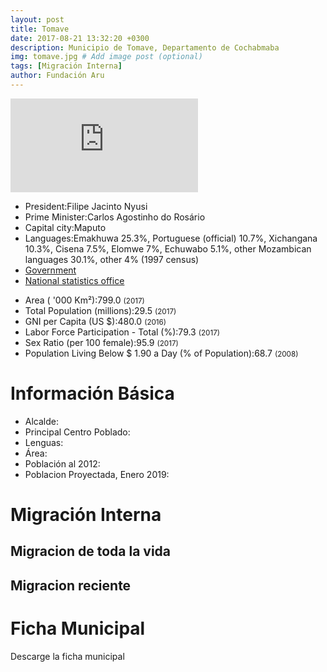 ```yaml
---
layout: post
title: Tomave
date: 2017-08-21 13:32:20 +0300
description: Municipio de Tomave, Departamento de Cochabmaba
img: tomave.jpg # Add image post (optional)
tags: [Migración Interna]
author: Fundación Aru
---
```


![Alt](https://arufoundation.github.io/oim-aru//assets/img/mun020302.pdf)

<div class="facts">
	<ul><!-- left column -->
			<li><span>President:</span>Filipe Jacinto Nyusi</li>
			<li><span>Prime Minister:</span>Carlos Agostinho do Rosário</li>
				<li>
					<span>Capital city:</span>Maputo 
				</li>
				<li>
					<span>Languages:</span>Emakhuwa 25.3%, Portuguese (official) 10.7%, Xichangana 10.3%, Cisena 7.5%, Elomwe 7%, Echuwabo 5.1%, other Mozambican languages 30.1%, other 4% (1997 census) 
				</li>
				<li class="start-of-group">
					<a href="http://www.portaldogoverno.gov.mz/" target="_blank" rel="nofollow">Government</a>
				</li>
				<li>
					<a href="http://www.ine.gov.mz/" target="_blank" rel="nofollow">National statistics office</a>
				</li>
	</ul>
	<ul><!-- right column -->
				<li>
					<span>Area ( &#39;000 Km&#178;):</span>799.0 <small>(2017)</small>
				</li>
				<li>
					<span>Total Population (millions):</span>29.5 <small>(2017)</small>
				</li>
				<li class="start-of-group">
					<span>GNI per Capita (US $):</span>480.0 <small>(2016)</small>
				</li>
				<li>
					<span>Labor Force Participation - Total (%):</span>79.3 <small>(2017)</small>
				</li>
				<li>
					<span>Sex Ratio (per 100 female):</span>95.9 <small>(2017)</small>
				</li>
				<li>
					<span>Population Living Below $ 1.90 a  Day (% of Population):</span>68.7 <small>(2008)</small>
				</li>
	</ul>
</div>	</div>



# Información Básica

* Alcalde: 
* Principal Centro Poblado:
* Lenguas: 
* Área:
* Población al 2012:
* Poblacion Proyectada, Enero 2019:

# Migración Interna

## Migracion de toda la vida

## Migracion reciente

# Ficha Municipal
Descarge la ficha municipal